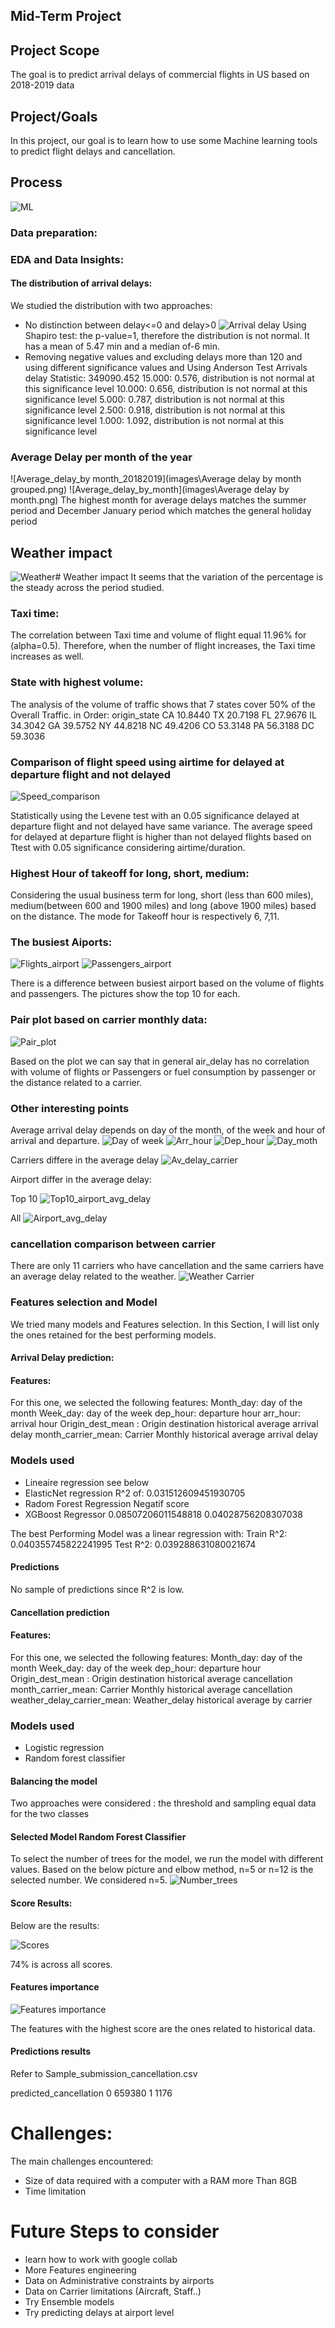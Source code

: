 ## Mid-Term Project
## Project Scope
The goal is to predict arrival delays of commercial flights in US based on 2018-2019 data
## Project/Goals
In this project, our goal is to learn how to use some Machine learning tools to predict flight delays and cancellation.

## Process

![ML](images\ML.png)

### Data preparation:
### EDA and Data Insights:
#### The distribution of arrival delays:
We studied the distribution with two approaches:
- No distinction between delay<=0 and delay>0
![Arrival delay](images/Arrival_delay_distribution.png)
Using Shapiro test: the p-value=1, therefore the distribution is not normal. It has a mean of 5.47 min and a median of-6 min.
- Removing negative values and excluding delays more than 120 and using different significance values and Using Anderson Test
Arrivals delay
Statistic: 349090.452
15.000: 0.576, distribution is not normal at this significance level
10.000: 0.656, distribution is not normal at this significance level
5.000: 0.787, distribution is not normal at this significance level
2.500: 0.918, distribution is not normal at this significance level
1.000: 1.092, distribution is not normal at this significance level
### Average Delay per month of the year
![Average_delay_by month_20182019](images\Average delay by month grouped.png)
![Average_delay_by_month](images\Average delay by month.png)
The highest month for average delays matches the summer period and December January period which matches the general holiday period
## Weather impact
![Weather](images/Weather.png)# Weather impact
It seems that the variation of the percentage is the steady across the period studied.

### Taxi time: 
The correlation between Taxi time and volume of flight equal 11.96% for (alpha=0.5). Therefore, when the number of flight increases, the Taxi time increases as well.

### State with highest volume:
The analysis of the volume of traffic shows that 7 states cover 50% of the Overall Traffic.
in Order:
origin_state
CA    10.8440
TX    20.7198
FL    27.9676
IL    34.3042
GA    39.5752
NY    44.8218
NC    49.4206
CO    53.3148
PA    56.3188
DC    59.3036

### Comparison of flight speed using airtime for delayed at departure flight and not delayed
![Speed_comparison](images/Speed_comparison.png)

Statistically using the Levene test with an 0.05 significance delayed at departure flight and not delayed have same variance. The average speed for delayed at departure flight is higher than not delayed flights based on Ttest with 0.05 significance considering airtime/duration.

### Highest Hour of takeoff for long, short, medium:
Considering the usual business term for long, short (less than 600 miles), medium(between 600 and 1900 miles) and long (above 1900 miles) based on the distance. The mode for Takeoff hour is respectively 6, 7,11.

### The busiest Aiports:
![Flights_airport](images/flights_airport.png)
![Passengers_airport](images/Passengers_airport.png)

There is a difference between busiest airport based on the volume of flights and passengers. The pictures show the top 10 for each.

### Pair plot based on carrier monthly data:
![Pair_plot](images/Pair_plot_carrier.png)

Based on the plot we can say that in general air_delay has no correlation with volume of flights or Passengers or fuel consumption by passenger or the distance related to a carrier.

### Other interesting points

Average arrival delay depends on day of the month, of the week and hour of arrival and departure.
![Day of week](images/Day_week.png)
![Arr_hour](images/Arr_hour.png)
![Dep_hour](images/Dep_hour.png)
![Day_moth](images/Day_month.png)

Carriers differe in the average delay
![Av_delay_carrier](images/av_delay_carrier.png)

Airport differ in the average delay:

Top 10
![Top10_airport_avg_delay](images/Top10_airport_avg_delay.png)

All
![Airport_avg_delay](images/Airport_avg_delay.png)

### cancellation comparison between carrier
There are only 11 carriers who have cancellation and the same carriers have an average delay related to the weather.
![Weather Carrier](images/Weather_Carrier.png)

### Features selection and Model
We tried many models and Features selection. In this Section, I will list only the ones retained for the best performing models.

#### Arrival Delay prediction:

#### Features:

For this one, we selected the following features:
Month_day: day of the month
Week_day: day of the week
dep_hour: departure hour
arr_hour: arrival hour
Origin_dest_mean : Origin destination historical average arrival delay
month_carrier_mean: Carrier Monthly historical average arrival delay

### Models used
- Lineaire regression see below
- ElasticNet regression
R^2 of: 0.031512609451930705
- Radom Forest Regression
Negatif score
- XGBoost Regressor
0.08507206011548818
0.04028756208307038

The best Performing Model was a linear regression with:
Train R^2:    0.040355745822241995
Test R^2:    0.039288631080021674

#### Predictions
No sample of predictions since R^2 is low.

#### Cancellation prediction

#### Features:

For this one, we selected the following features:
Month_day: day of the month
Week_day: day of the week
dep_hour: departure hour
Origin_dest_mean : Origin destination historical average cancellation
month_carrier_mean: Carrier Monthly historical average cancellation
weather_delay_carrier_mean: Weather_delay historical average by carrier

### Models used
- Logistic regression
- Random forest classifier

#### Balancing the model
Two approaches were considered : the threshold and sampling equal data for the two classes

#### Selected Model Random Forest Classifier

To select the number of trees for the model, we run the model with different values. Based on the below picture and elbow method, n=5 or n=12 is the selected number.
We considered n=5.
![Number_trees](images/Number_trees.png)

#### Score Results:
Below are the results:

![Scores](images/Scores.png)

74% is across all scores.

#### Features importance

![Features importance](images/Features_importance.png)

The features with the highest score are the ones related to historical data.

#### Predictions results
Refer to Sample_submission_cancellation.csv

predicted_cancellation
0    659380
1      1176


# Challenges:
The main challenges encountered:
- Size of data required with a computer with a RAM more Than 8GB
- Time limitation

# Future Steps to consider
- learn how to work with google collab
- More Features engineering
- Data on Administrative constraints by airports
- Data on Carrier limitations (Aircraft, Staff..)
- Try Ensemble models
- Try predicting delays at airport level





